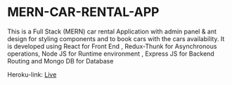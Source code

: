 # MERN-CAR-RENTAL-APP
This is a Full Stack (MERN) car rental Application with admin panel & ant design for styling components and to book cars with the cars availability. It is developed using React for Front End , Redux-Thunk for Asynchronous operations,
Node JS for Runtime environment , Express JS for Backend Routing and Mongo DB for Database


Heroku-link: [Live](https://booking-cars.netlify.app/) <br>


